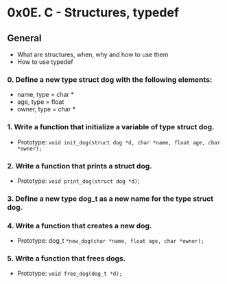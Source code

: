 # 0x0E. C - Structures, typedef

## General
- What are structures, when, why and how to use them
- How to use typedef

### 0. Define a new type struct dog with the following elements:
- name, type = char *
- age, type = float
- owner, type = char *

###  1. Write a function that initialize a variable of type struct dog.
- Prototype: `void init_dog(struct dog *d, char *name, float age, char *owner);`

###  2. Write a function that prints a struct dog.
- Prototype: `void print_dog(struct dog *d)`;

###  3. Define a new type dog_t as a new name for the type struct dog.

###  4. Write a function that creates a new dog.
- Prototype: dog_t `*new_dog(char *name, float age, char *owner);`

###  5. Write a function that frees dogs.
- Prototype: `void free_dog(dog_t *d);`
